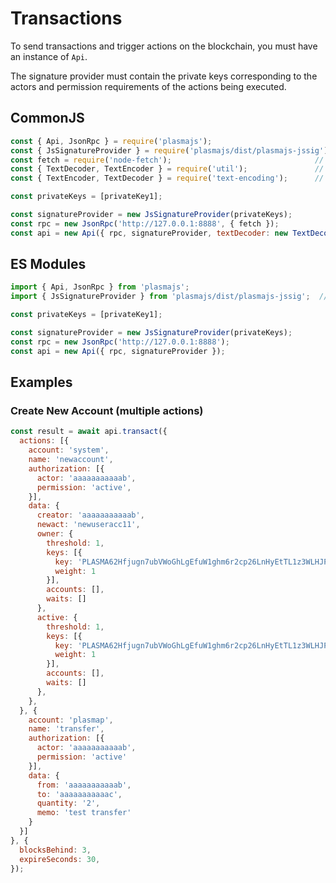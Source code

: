 # Transactions

To send transactions and trigger actions on the blockchain, you must have an instance of `Api`.

The signature provider must contain the private keys corresponding to the actors and permission requirements of the actions being executed.


## CommonJS

```javascript
const { Api, JsonRpc } = require('plasmajs');
const { JsSignatureProvider } = require('plasmajs/dist/plasmajs-jssig');  // development only
const fetch = require('node-fetch');                                // node only
const { TextDecoder, TextEncoder } = require('util');               // node only
const { TextEncoder, TextDecoder } = require('text-encoding');      // React Native, IE11, and Edge Browsers only

const privateKeys = [privateKey1];

const signatureProvider = new JsSignatureProvider(privateKeys);
const rpc = new JsonRpc('http://127.0.0.1:8888', { fetch });
const api = new Api({ rpc, signatureProvider, textDecoder: new TextDecoder(), textEncoder: new TextEncoder() });
```

## ES Modules

```javascript
import { Api, JsonRpc } from 'plasmajs';
import { JsSignatureProvider } from 'plasmajs/dist/plasmajs-jssig';  // development only

const privateKeys = [privateKey1];

const signatureProvider = new JsSignatureProvider(privateKeys);
const rpc = new JsonRpc('http://127.0.0.1:8888');
const api = new Api({ rpc, signatureProvider });
```

## Examples

### Create New Account (multiple actions)

```javascript
const result = await api.transact({
  actions: [{
    account: 'system',
    name: 'newaccount',
    authorization: [{
      actor: 'aaaaaaaaaaab',
      permission: 'active',
    }],
    data: {
      creator: 'aaaaaaaaaaab',
      newact: 'newuseracc11',
      owner: {
        threshold: 1,
        keys: [{
          key: 'PLASMA62Hfjugn7ubVWoGhLgEfuW1ghm6r2cp26LnHyEtTL1z3WLHJPk',
          weight: 1
        }],
        accounts: [],
        waits: []
      },
      active: {
        threshold: 1,
        keys: [{
          key: 'PLASMA62Hfjugn7ubVWoGhLgEfuW1ghm6r2cp26LnHyEtTL1z3WLHJPk',
          weight: 1
        }],
        accounts: [],
        waits: []
      },
    },
  }, {
    account: 'plasmap',
    name: 'transfer',
    authorization: [{
      actor: 'aaaaaaaaaaab',
      permission: 'active'
    }],
    data: {
      from: 'aaaaaaaaaaab',
      to: 'aaaaaaaaaaac',
      quantity: '2',
      memo: 'test transfer'
    }
  }]
}, {
  blocksBehind: 3,
  expireSeconds: 30,
});
```
